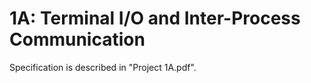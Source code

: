 # 1A: Terminal I/O and Inter-Process Communication

Specification is described in "Project 1A.pdf".
